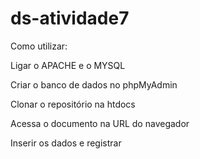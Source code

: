 # ds-atividade7

Como utilizar:

  Ligar o APACHE e o MYSQL
  
  Criar o banco de dados no phpMyAdmin
  
  Clonar o repositório na htdocs
  
  Acessa o documento na URL do navegador
  
  Inserir os dados e registrar
